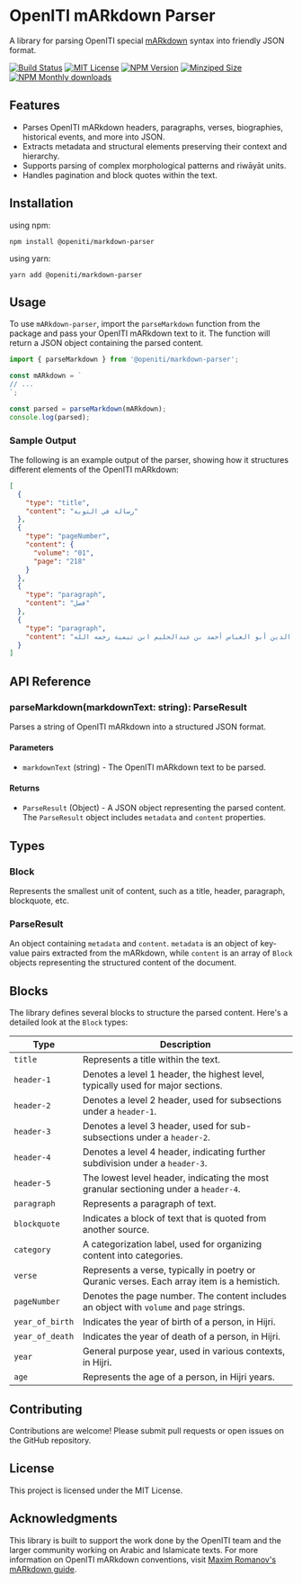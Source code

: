 # OpenITI mARkdown Parser

A library for parsing OpenITI special [mARkdown](https://maximromanov.github.io/mARkdown/) syntax into friendly JSON format.

[![Build Status][build-badge]][build]
[![MIT License][license-badge]][license]
[![NPM Version][npm-badge]][npm]
[![Minziped Size][size-badge]][npm]
[![NPM Monthly downloads][downloads-badge]][npm]

## Features

- Parses OpenITI mARkdown headers, paragraphs, verses, biographies, historical events, and more into JSON.
- Extracts metadata and structural elements preserving their context and hierarchy.
- Supports parsing of complex morphological patterns and riwāyāt units.
- Handles pagination and block quotes within the text.

  
## Installation

using npm:

```ssh
npm install @openiti/markdown-parser
```

using yarn:

```ssh
yarn add @openiti/markdown-parser
```

## Usage

To use `mARkdown-parser`, import the `parseMarkdown` function from the package and pass your OpenITI mARkdown text to it. The function will return a JSON object containing the parsed content.

```js
import { parseMarkdown } from '@openiti/markdown-parser';

const mARkdown = `
// ...
`;

const parsed = parseMarkdown(mARkdown);
console.log(parsed);
```

### Sample Output

The following is an example output of the parser, showing how it structures different elements of the OpenITI mARkdown:

```json
[
  {
    "type": "title",
    "content": "رسالة في التوبة"
  },
  {
    "type": "pageNumber",
    "content": {
      "volume": "01",
      "page": "218"
    }
  },
  {
    "type": "paragraph",
    "content": "فصل"
  },
  {
    "type": "paragraph",
    "content": "قال الإمام العلامة شيخ الإسلام تقي الدين أبو العباس أحمد بن عبدالحليم ابن تيمية رحمه الله"
  }
]
```


## API Reference

### parseMarkdown(markdownText: string): ParseResult

Parses a string of OpenITI mARkdown into a structured JSON format.

#### Parameters

- `markdownText` (string) - The OpenITI mARkdown text to be parsed.

#### Returns

- `ParseResult` (Object) - A JSON object representing the parsed content. The `ParseResult` object includes `metadata` and `content` properties.

## Types

### Block

Represents the smallest unit of content, such as a title, header, paragraph, blockquote, etc.

### ParseResult

An object containing `metadata` and `content`. `metadata` is an object of key-value pairs extracted from the mARkdown, while `content` is an array of `Block` objects representing the structured content of the document.

## Blocks

The library defines several blocks to structure the parsed content. Here's a detailed look at the `Block` types:

| Type            | Description                                                                                       |
|-----------------|---------------------------------------------------------------------------------------------------|
| `title`         | Represents a title within the text.                                                              |
| `header-1`      | Denotes a level 1 header, the highest level, typically used for major sections.                  |
| `header-2`      | Denotes a level 2 header, used for subsections under a `header-1`.                               |
| `header-3`      | Denotes a level 3 header, used for sub-subsections under a `header-2`.                           |
| `header-4`      | Denotes a level 4 header, indicating further subdivision under a `header-3`.                     |
| `header-5`      | The lowest level header, indicating the most granular sectioning under a `header-4`.             |
| `paragraph`     | Represents a paragraph of text.                                                                  |
| `blockquote`    | Indicates a block of text that is quoted from another source.                                    |
| `category`      | A categorization label, used for organizing content into categories.                             |
| `verse`         | Represents a verse, typically in poetry or Quranic verses. Each array item is a hemistich.       |
| `pageNumber`    | Denotes the page number. The content includes an object with `volume` and `page` strings.        |
| `year_of_birth` | Indicates the year of birth of a person, in Hijri.                                               |
| `year_of_death` | Indicates the year of death of a person, in Hijri.                                               |
| `year`          | General purpose year, used in various contexts, in Hijri.                                        |
| `age`           | Represents the age of a person, in Hijri years.                                                  |


## Contributing

Contributions are welcome! Please submit pull requests or open issues on the GitHub repository.

## License

This project is licensed under the MIT License.

## Acknowledgments

This library is built to support the work done by the OpenITI team and the larger community working on Arabic and Islamicate texts. For more information on OpenITI mARkdown conventions, visit [Maxim Romanov's mARkdown guide](https://maximromanov.github.io/mARkdown/).

<!-- Links -->

[build-badge]: https://github.com/seemorg/markdown-parser/workflows/CI/badge.svg
[build]: https://github.com/seemorg/markdown-parser/actions?query=workflow%3ACI
[license-badge]: https://badgen.net/github/license/openiti/markdown-parser
[license]: https://github.com/seemorg/markdown-parser/blob/main/LICENSE
[npm]: https://www.npmjs.com/package/@openiti/markdown-parser
[npm-badge]: https://badgen.net/npm/v/@openiti/markdown-parser
[downloads-badge]: https://img.shields.io/npm/dm/@openiti/markdown-parser.svg
[size-badge]: https://badgen.net/packagephobia/publish/@openiti/markdown-parser
